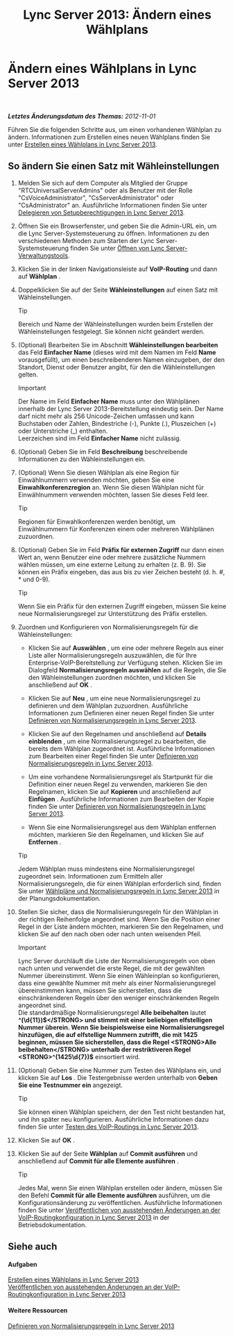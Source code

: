﻿---
title: 'Lync Server 2013: Ändern eines Wählplans'
TOCTitle: Ändern eines Wählplans
ms:assetid: a91f02df-cf60-40cf-82fe-e0342c118b91
ms:mtpsurl: https://technet.microsoft.com/de-de/library/Gg412797(v=OCS.15)
ms:contentKeyID: 49295030
ms.date: 05/19/2016
mtps_version: v=OCS.15
ms.translationtype: HT
---

# Ändern eines Wählplans in Lync Server 2013

 

_**Letztes Änderungsdatum des Themas:** 2012-11-01_

Führen Sie die folgenden Schritte aus, um einen vorhandenen Wählplan zu ändern. Informationen zum Erstellen eines neuen Wählplans finden Sie unter [Erstellen eines Wählplans in Lync Server 2013](lync-server-2013-create-a-dial-plan.md).

## So ändern Sie einen Satz mit Wähleinstellungen

1.  Melden Sie sich auf dem Computer als Mitglied der Gruppe "RTCUniversalServerAdmins" oder als Benutzer mit der Rolle "CsVoiceAdministrator", "CsServerAdministrator" oder "CsAdministrator" an. Ausführliche Informationen finden Sie unter [Delegieren von Setupberechtigungen in Lync Server 2013](lync-server-2013-delegate-setup-permissions.md).

2.  Öffnen Sie ein Browserfenster, und geben Sie die Admin-URL ein, um die Lync Server-Systemsteuerung zu öffnen. Informationen zu den verschiedenen Methoden zum Starten der Lync Server-Systemsteuerung finden Sie unter [Öffnen von Lync Server-Verwaltungstools](lync-server-2013-open-lync-server-administrative-tools.md).

3.  Klicken Sie in der linken Navigationsleiste auf **VoIP-Routing** und dann auf **Wählplan** .

4.  Doppelklicken Sie auf der Seite **Wähleinstellungen** auf einen Satz mit Wähleinstellungen.
    

    > [!TIP]
    > Bereich und Name der Wähleinstellungen wurden beim Erstellen der Wähleinstellungen festgelegt. Sie können nicht geändert werden.



5.  (Optional) Bearbeiten Sie im Abschnitt **Wähleinstellungen bearbeiten** das Feld **Einfacher Name** (dieses wird mit dem Namen im Feld **Name** vorausgefüllt), um einen beschreibenderen Namen einzugeben, der den Standort, Dienst oder Benutzer angibt, für den die Wähleinstellungen gelten.
    

    > [!IMPORTANT]
    > Der Name im Feld <STRONG>Einfacher Name</STRONG> muss unter den Wählplänen innerhalb der Lync Server 2013-Bereitstellung eindeutig sein. Der Name darf nicht mehr als 256&nbsp;Unicode-Zeichen umfassen und kann Buchstaben oder Zahlen, Bindestriche (-), Punkte (.), Pluszeichen (+) oder Unterstriche (_) enthalten.<BR>Leerzeichen sind im Feld <STRONG>Einfacher Name</STRONG> nicht zulässig.



6.  (Optional) Geben Sie im Feld **Beschreibung** beschreibende Informationen zu den Wähleinstellungen ein.

7.  (Optional) Wenn Sie diesen Wählplan als eine Region für Einwählnummern verwenden möchten, geben Sie eine **Einwahlkonferenzregion** an. Wenn Sie diesen Wählplan nicht für Einwählnummern verwenden möchten, lassen Sie dieses Feld leer.
    

    > [!TIP]
    > Regionen für Einwahlkonferenzen werden benötigt, um Einwählnummern für Konferenzen einem oder mehreren Wählplänen zuzuordnen.



8.  (Optional) Geben Sie im Feld **Präfix für externen Zugriff** nur dann einen Wert an, wenn Benutzer eine oder mehrere zusätzliche Nummern wählen müssen, um eine externe Leitung zu erhalten (z. B. 9). Sie können ein Präfix eingeben, das aus bis zu vier Zeichen besteht (d. h. \#, \* und 0-9).
    

    > [!TIP]
    > Wenn Sie ein Präfix für den externen Zugriff eingeben, müssen Sie keine neue Normalisierungsregel zur Unterstützung des Präfix erstellen.



9.  Zuordnen und Konfigurieren von Normalisierungsregeln für die Wähleinstellungen:
    
      - Klicken Sie auf **Auswählen** , um eine oder mehrere Regeln aus einer Liste aller Normalisierungsregeln auszuwählen, die für Ihre Enterprise-VoIP-Bereitstellung zur Verfügung stehen. Klicken Sie im Dialogfeld **Normalisierungsregeln auswählen** auf die Regeln, die Sie den Wähleinstellungen zuordnen möchten, und klicken Sie anschließend auf **OK** .
    
      - Klicken Sie auf **Neu** , um eine neue Normalisierungsregel zu definieren und dem Wählplan zuzuordnen. Ausführliche Informationen zum Definieren einer neuen Regel finden Sie unter [Definieren von Normalisierungsregeln in Lync Server 2013](lync-server-2013-defining-normalization-rules.md).
    
      - Klicken Sie auf den Regelnamen und anschließend auf **Details einblenden** , um eine Normalisierungsregel zu bearbeiten, die bereits dem Wählplan zugeordnet ist. Ausführliche Informationen zum Bearbeiten einer Regel finden Sie unter [Definieren von Normalisierungsregeln in Lync Server 2013](lync-server-2013-defining-normalization-rules.md).
    
      - Um eine vorhandene Normalisierungsregel als Startpunkt für die Definition einer neuen Regel zu verwenden, markieren Sie den Regelnamen, klicken Sie auf **Kopieren** und anschließend auf **Einfügen** . Ausführliche Informationen zum Bearbeiten der Kopie finden Sie unter [Definieren von Normalisierungsregeln in Lync Server 2013](lync-server-2013-defining-normalization-rules.md).
    
      - Wenn Sie eine Normalisierungsregel aus dem Wählplan entfernen möchten, markieren Sie den Regelnamen, und klicken Sie auf **Entfernen** .
    

    > [!TIP]
    > Jedem Wählplan muss mindestens eine Normalisierungsregel zugeordnet sein. Informationen zum Ermitteln aller Normalisierungsregeln, die für einen Wählplan erforderlich sind, finden Sie unter <A href="lync-server-2013-dial-plans-and-normalization-rules.md">Wählpläne und Normalisierungsregeln in Lync Server 2013</A> in der Planungsdokumentation.



10. Stellen Sie sicher, dass die Normalisierungsregeln für den Wählplan in der richtigen Reihenfolge angeordnet sind. Wenn Sie die Position einer Regel in der Liste ändern möchten, markieren Sie den Regelnamen, und klicken Sie auf den nach oben oder nach unten weisenden Pfeil.
    

    > [!IMPORTANT]
    > Lync Server durchläuft die Liste der Normalisierungsregeln von oben nach unten und verwendet die erste Regel, die mit der gewählten Nummer übereinstimmt. Wenn Sie einen Wähleinplan so konfigurieren, dass eine gewählte Nummer mit mehr als einer Normalisierungsregel übereinstimmen kann, müssen Sie sicherstellen, dass die einschränkenderen Regeln über den weniger einschränkenden Regeln angeordnet sind.<BR>Die standardmäßige Normalisierungsregel <STRONG>Alle beibehalten</STRONG> lautet <STRONG>^(\d{11})$</STRONG> und stimmt mit einer beliebigen elfstelligen Nummer überein. Wenn Sie beispielsweise eine Normalisierungsregel hinzufügen, die auf elfstellige Nummern zutrifft, die mit 1425 beginnen, müssen Sie sicherstellen, dass die Regel <STRONG>Alle beibehalten</STRONG> unterhalb der restriktiveren Regel <STRONG>^(1425\d{7})$</STRONG> einsortiert wird.



11. (Optional) Geben Sie eine Nummer zum Testen des Wählplans ein, und klicken Sie auf **Los** . Die Testergebnisse werden unterhalb von **Geben Sie eine Testnummer ein** angezeigt.
    

    > [!TIP]
    > Sie können einen Wählplan speichern, der den Test nicht bestanden hat, und ihn später neu konfigurieren. Ausführliche Informationen dazu finden Sie unter <A href="lync-server-2013-test-voice-routing.md">Testen des VoIP-Routings in Lync Server 2013</A>.



12. Klicken Sie auf **OK** .

13. Klicken Sie auf der Seite **Wählplan** auf **Commit ausführen** und anschließend auf **Commit für alle Elemente ausführen** .
    

    > [!TIP]
    > Jedes Mal, wenn Sie einen Wählplan erstellen oder ändern, müssen Sie den Befehl <STRONG>Commit für alle Elemente ausführen</STRONG> ausführen, um die Konfigurationsänderung zu veröffentlichen. Ausführliche Informationen finden Sie unter <A href="lync-server-2013-publish-pending-changes-to-the-voice-routing-configuration.md">Veröffentlichen von ausstehenden Änderungen an der VoIP-Routingkonfiguration in Lync Server 2013</A> in der Betriebsdokumentation.



## Siehe auch

#### Aufgaben

[Erstellen eines Wählplans in Lync Server 2013](lync-server-2013-create-a-dial-plan.md)  
[Veröffentlichen von ausstehenden Änderungen an der VoIP-Routingkonfiguration in Lync Server 2013](lync-server-2013-publish-pending-changes-to-the-voice-routing-configuration.md)  

#### Weitere Ressourcen

[Definieren von Normalisierungsregeln in Lync Server 2013](lync-server-2013-defining-normalization-rules.md)


